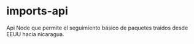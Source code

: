 # imports-api
Api Node que permite el seguimiento básico de paquetes traidos desde EEUU hacia nicaragua.

